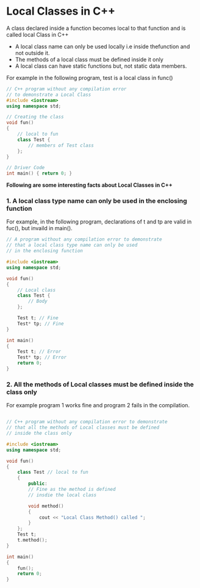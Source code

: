 # Local Classes in C++

A class declared inside a function becomes local to that function and is called local Class in C++

- A local class name can only be used locally i.e inside thefunction and not outside it.
- The methods of a local class must be defined inside it only
- A local class can have static functions but, not static data members.

For example in the following program, test is a local class in func()

```c++
// C++ program without any compilation error 
// to demonstrate a Local Class 
#include <iostream> 
using namespace std; 

// Creating the class 
void fun() 
{ 
	// local to fun 
	class Test { 
		// members of Test class 
	}; 
} 

// Driver Code 
int main() { return 0; }

```
**Following are some interesting facts about Local Classes in C++**

### 1. A local class type name can only be used in the enclosing function
For example, in the following program, declarations of t and tp are valid in fuc(), but invaild in main().

```c++
// A program without any compilation error to demonstrate 
// that a local class type name can only be used 
// in the enclosing function 

#include <iostream> 
using namespace std; 

void fun() 
{ 
	// Local class 
	class Test { 
		// Body 
	}; 

	Test t; // Fine 
	Test* tp; // Fine 
} 

int main() 
{ 
	Test t; // Error 
	Test* tp; // Error 
	return 0; 
}

```
### 2. All the methods of Local classes must be defined inside the class only 
For example program 1 works fine and program 2 fails in the compilation.

```c++

// C++ program without any compilation error to demonstrate 
// that all the methods of Local classes must be defined 
// inside the class only

#include <iostream>
using namespace std;

void fun()
{
    class Test // local to fun
    {
        public:
        // Fine as the method is defined 
        // insdie the local class

        void method()
        {
            cout << "Local Class Method() called ";
        }
    };
    Test t;
    t.method();
}

int main()
{
    fun();
    return 0;
}

```
